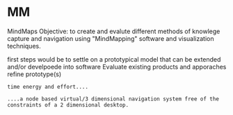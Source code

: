 # MM
MindMaps
Objective: to create and evalute different methods of knowlege capture and navigation using "MindMapping" software and visualization techniques.

first steps would be to settle on a prototypical model that can be extended and/or develpoede into software
    Evaluate existing products and apporaches
    refine prototype(s)
    
    time energy and effort....
    
    ....a node based virtual/3 dimensional navigation system free of the constraints of a 2 dimensional desktop.
